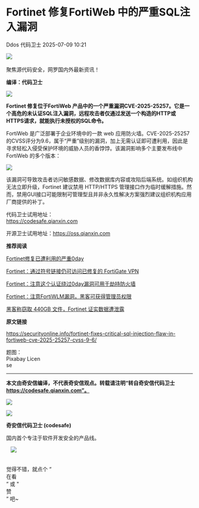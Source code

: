 #  Fortinet 修复FortiWeb 中的严重SQL注入漏洞  
Ddos  代码卫士   2025-07-09 10:21  
  
![](https://mmbiz.qpic.cn/mmbiz_gif/Az5ZsrEic9ot90z9etZLlU7OTaPOdibteeibJMMmbwc29aJlDOmUicibIRoLdcuEQjtHQ2qjVtZBt0M5eVbYoQzlHiaw/640?wx_fmt=gif "")  
    
聚焦源代码安全，网罗国内外最新资讯！  
  
**编译：代码卫士**  
  
![](https://mmbiz.qpic.cn/mmbiz_gif/oBANLWYScMTXhrQzEVPnK0sPmBCdpxrZ5vyzBDRw4OZr2WfP2ztE50oEGibibiay6VWwQz4vHkDkNMtTo2ZhDFyibA/640?wx_fmt=gif&from=appmsg "")  
  
**Fortinet 修复位于FortiWeb 产品中的一个严重漏洞CVE-2025-25257。它是一个高危的未认证SQL注入漏洞，远程攻击者仅通过发送一个构造的HTTP或HTTPS请求，就能执行未授权的SQL命令。**  
  
  
FortiWeb 是广泛部署于企业环境中的一款 web 应用防火墙。CVE-2025-25257的CVSS评分为9.6，属于“严重”级别的漏洞，加上无需认证即可遭利用，因此是寻求轻松入侵受保护环境的威胁人员的香饽饽。该漏洞影响多个主要发布线中FortiWeb 的多个版本：  
  
![](https://mmbiz.qpic.cn/mmbiz_png/oBANLWYScMTXhrQzEVPnK0sPmBCdpxrZMO47bXQwX0ia7QyD7XD5UAdWicAevJK6SHXfAMic6kzo1sWM8vNUMhTYg/640?wx_fmt=png&from=appmsg "")  
  
  
该漏洞可导致攻击者访问敏感数据、修改数据库内容或攻陷后端系统。如组织机构无法立即升级，Fortinet 建议禁用 HTTP/HTTPS 管理接口作为临时缓解措施。然而，禁用GUI接口可能限制可管理型且并非永久性解决方案强烈建议组织机构应用厂商提供的补丁。  
  
  
  
代码卫士试用地址：  
https://codesafe.qianxin.com  
  
开源卫士试用地址：https://oss.qianxin.com  
  
  
  
  
  
  
  
  
  
  
  
  
  
**推荐阅读**  
  
[Fortinet修复已遭利用的严重0day](https://mp.weixin.qq.com/s?__biz=MzI2NTg4OTc5Nw==&mid=2247523008&idx=2&sn=4dc3d8241d26767577bbed984b1b88b2&scene=21#wechat_redirect)  
  
  
[Fortinet：通过符号链接仍可访问已修复的 FortiGate VPN](https://mp.weixin.qq.com/s?__biz=MzI2NTg4OTc5Nw==&mid=2247522719&idx=2&sn=90b7383d8382773b4919bac86f159006&scene=21#wechat_redirect)  
  
  
[Fortinet：注意这个认证绕过0day漏洞可用于劫持防火墙](https://mp.weixin.qq.com/s?__biz=MzI2NTg4OTc5Nw==&mid=2247522078&idx=2&sn=a6a418ea6abb9635205b06203e061801&scene=21#wechat_redirect)  
  
  
[Fortinet：注意FortiWLM漏洞，黑客可获得管理员权限](https://mp.weixin.qq.com/s?__biz=MzI2NTg4OTc5Nw==&mid=2247521859&idx=1&sn=6aade83438190800942638166b046757&scene=21#wechat_redirect)  
  
  
[黑客称窃取 440GB 文件，Fortinet 证实数据遭泄露](https://mp.weixin.qq.com/s?__biz=MzI2NTg4OTc5Nw==&mid=2247520799&idx=2&sn=d02acbabe690ef64658cea5df0e53131&scene=21#wechat_redirect)  
  
  
  
  
  
**原文链接**  
  
https://securityonline.info/fortinet-fixes-critical-sql-injection-flaw-in-fortiweb-cve-2025-25257-cvss-9-6/  
  
  
题图：  
Pixabay Licen  
se  
  
****  
**本文由奇安信编译，不代表奇安信观点。转载请注明“转自奇安信代码卫士 https://codesafe.qianxin.com”。**  
  
  
  
  
![](https://mmbiz.qpic.cn/mmbiz_jpg/oBANLWYScMSf7nNLWrJL6dkJp7RB8Kl4zxU9ibnQjuvo4VoZ5ic9Q91K3WshWzqEybcroVEOQpgYfx1uYgwJhlFQ/640?wx_fmt=jpeg "")  
  
![](https://mmbiz.qpic.cn/mmbiz_jpg/oBANLWYScMSN5sfviaCuvYQccJZlrr64sRlvcbdWjDic9mPQ8mBBFDCKP6VibiaNE1kDVuoIOiaIVRoTjSsSftGC8gw/640?wx_fmt=jpeg "")  
  
**奇安信代码卫士 (codesafe)**  
  
国内首个专注于软件开发安全的产品线。  
  
   ![](https://mmbiz.qpic.cn/mmbiz_gif/oBANLWYScMQ5iciaeKS21icDIWSVd0M9zEhicFK0rbCJOrgpc09iaH6nvqvsIdckDfxH2K4tu9CvPJgSf7XhGHJwVyQ/640?wx_fmt=gif "")  
  
   
觉得不错，就点个 “  
在看  
” 或 "  
赞  
” 吧~  
  

